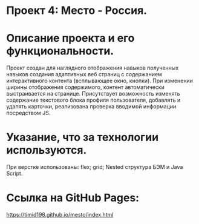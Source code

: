# Проект 4: Место - Россия.

# Описание проекта и его функциональности.
Проект создан для наглядного отображения навыков полученных навыков создания адаптивных веб страниц с содержанием интерактивного контента (всплывающее окно, кнопки). При изменении ширины отображения содержимого, контент автоматически выстраивается на странице. Присутствует возможность изменять содержание текстового блока профиля пользователя, добавлять и удалять карточки, реализована проверка вводимой информации посредством JS.

# Указание, что за технологии используются.

При верстке использованы: flex; grid; Nested структура БЭМ и Java Script.

# Ссылка на GitHub Pages:

https://timid198.github.io/mesto/index.html
